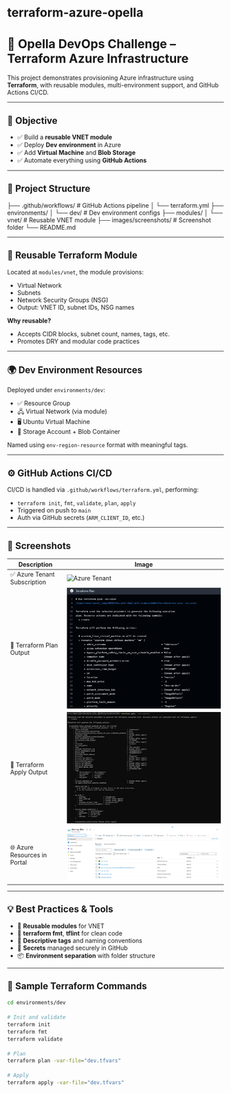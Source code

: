 # terraform-azure-opella
# 🚀 Opella DevOps Challenge – Terraform Azure Infrastructure

This project demonstrates provisioning Azure infrastructure using **Terraform**, with reusable modules, multi-environment support, and GitHub Actions CI/CD.

---

## 🎯 Objective

- ✅ Build a **reusable VNET module**
- ✅ Deploy **Dev environment** in Azure
- ✅ Add **Virtual Machine** and **Blob Storage**
- ✅ Automate everything using **GitHub Actions**

---

## 📁 Project Structure

├── .github/workflows/ # GitHub Actions pipeline │ └── terraform.yml ├── environments/ │ └── dev/ # Dev environment configs ├── modules/ │ └── vnet/ # Reusable VNET module ├── images/screenshots/ # Screenshot folder └── README.md


---

## 🧱 Reusable Terraform Module

Located at `modules/vnet`, the module provisions:

- Virtual Network
- Subnets
- Network Security Groups (NSG)
- Output: VNET ID, subnet IDs, NSG names

**Why reusable?**
- Accepts CIDR blocks, subnet count, names, tags, etc.
- Promotes DRY and modular code practices

---

## 🌍 Dev Environment Resources

Deployed under `environments/dev`:

- ✅ Resource Group
- 🖧 Virtual Network (via module)
- 🖥️ Ubuntu Virtual Machine
- 💾 Storage Account + Blob Container

Named using `env-region-resource` format with meaningful tags.

---

## ⚙️ GitHub Actions CI/CD

CI/CD is handled via `.github/workflows/terraform.yml`, performing:

- `terraform init`, `fmt`, `validate`, `plan`, `apply`
- Triggered on push to `main`
- Auth via GitHub secrets (`ARM_CLIENT_ID`, etc.)

---

## 📸 Screenshots

| Description                        | Image                                                                 |
|------------------------------------|------------------------------------------------------------------------|
| ✅ Azure Tenant Subscription        | ![Azure Tenant](images/screenshots/azure-tenat.png)                   |
| 📄 Terraform Plan Output           | ![Terraform Plan](images/screenshots/screenshots/terraform-plan.png)  |
| 🚀 Terraform Apply Output          | ![Terraform Apply](images/screenshots/screenshots/terraform-apply.png)|
| 🌐 Azure Resources in Portal       | ![Azure Resources](images/screenshots/screenshots/azure-resources.png)|

---

## 💡 Best Practices & Tools

- 🔄 **Reusable modules** for VNET
- 🧹 **terraform fmt**, **tflint** for clean code
- 💬 **Descriptive tags** and naming conventions
- 🔐 **Secrets** managed securely in GitHub
- 📦 **Environment separation** with folder structure

---

## 📂 Sample Terraform Commands

```bash
cd environments/dev

# Init and validate
terraform init
terraform fmt
terraform validate

# Plan
terraform plan -var-file="dev.tfvars"

# Apply
terraform apply -var-file="dev.tfvars"
